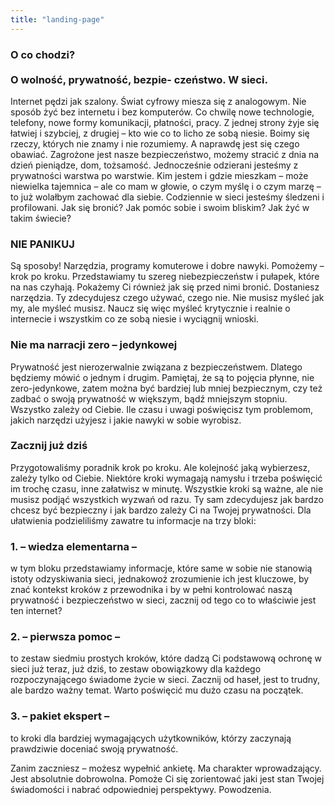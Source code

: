 ```yaml
---
title: "landing-page"
---
```




<h3 class="maszyna ">O co chodzi?<br>       <br>O&nbsp;wolność, prywatność, bezpie- czeństwo.    W sieci.<br></h3>


Internet pędzi jak szalony. Świat cyfrowy miesza się z analogowym. Nie sposób żyć bez internetu i bez komputerów. Co chwilę nowe technologie, telefony, nowe formy komunikacji, płatności, pracy. Z jednej strony żyje się łatwiej i szybciej, z drugiej – kto wie co to licho ze sobą niesie. Boimy się rzeczy, których nie znamy i nie rozumiemy. A naprawdę jest się czego obawiać. Zagrożone jest nasze bezpieczeństwo, możemy stracić z dnia na dzień pieniądze, dom, tożsamość. Jednocześnie odzierani jesteśmy z prywatności warstwa po warstwie. Kim jestem i gdzie mieszkam – może niewielka tajemnica – ale co mam w głowie, o czym myślę i o czym marzę – to już wolałbym zachować dla siebie. Codziennie w sieci jesteśmy śledzeni i profilowani. Jak się bronić? Jak pomóc sobie i swoim bliskim? Jak żyć w takim świecie?
### NIE PANIKUJ

Są sposoby! Narzędzia, programy komuterowe i dobre nawyki. Pomożemy – krok po kroku. Przedstawiamy tu szereg niebezpieczeństw i pułapek, które na nas czyhają. Pokażemy Ci również jak się przed nimi bronić. Dostaniesz narzędzia. Ty zdecydujesz czego używać, czego nie. Nie musisz myśleć jak my, ale myśleć musisz. Naucz się więc myśleć krytycznie i realnie o internecie i wszystkim co ze sobą niesie i wyciągnij wnioski.
### Nie ma narracji zero – jedynkowej

Prywatność jest nierozerwalnie związana z bezpieczeństwem. Dlatego będziemy mówić o jednym i drugim. Pamiętaj, że są to pojęcia płynne, nie zero-jedynkowe, zatem można być bardziej lub mniej bezpiecznym, czy też zadbać o swoją prywatność w większym, bądź mniejszym stopniu. Wszystko zależy od Ciebie. Ile czasu i uwagi poświęcisz tym problemom, jakich narzędzi użyjesz i jakie nawyki w sobie wyrobisz.
### Zacznij już dziś

Przygotowaliśmy poradnik krok po kroku. Ale kolejność jaką wybierzesz, zależy tylko od Ciebie. Niektóre kroki wymagają namysłu i trzeba poświęcić im trochę czasu, inne załatwisz w minutę. Wszystkie kroki są ważne, ale nie musisz podjąć wszystkich wyzwań od razu. Ty sam zdecydujesz jak bardzo chcesz być bezpieczny i jak bardzo zależy Ci na Twojej prywatności. Dla ułatwienia podzieliliśmy zawatre tu informacje na trzy bloki:
### 1. – wiedza elementarna –

w tym bloku przedstawiamy informacje, które same w sobie nie stanowią istoty odzyskiwania sieci, jednakowoż zrozumienie ich jest kluczowe, by znać kontekst kroków z przewodnika i by w pełni kontrolować naszą prywatność i bezpieczeństwo w sieci, zacznij od tego co to właściwie jest ten internet?

### 2. – pierwsza pomoc –

to zestaw siedmiu prostych kroków, które dadzą Ci podstawową ochronę w sieci już teraz, już dziś, to zestaw obowiązkowy dla każdego rozpoczynającego świadome życie w sieci. Zacznij od haseł, jest to trudny, ale bardzo ważny temat. Warto poświęcić mu dużo czasu na początek.
### 3. – pakiet ekspert –

to kroki dla bardziej wymagających użytkowników, którzy zaczynają prawdziwie doceniać swoją prywatność.

Zanim zaczniesz – możesz wypełnić ankietę. Ma charakter wprowadzający. Jest absolutnie dobrowolna. Pomoże Ci się zorientować jaki jest stan Twojej świadomości i nabrać odpowiedniej perspektywy. Powodzenia.
